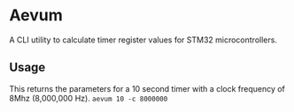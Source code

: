 # Aevum
A CLI utility to calculate timer register values for STM32 microcontrollers.

## Usage
This returns the parameters for a 10 second timer with a clock frequency of 8Mhz (8,000,000 Hz).
`aevum 10 -c 8000000`